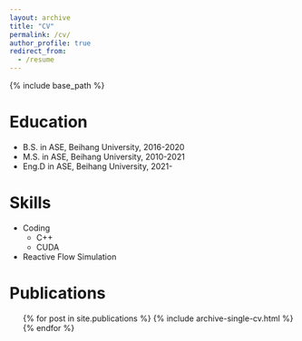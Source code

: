 ```yaml
---
layout: archive
title: "CV"
permalink: /cv/
author_profile: true
redirect_from:
  - /resume
---
```


{% include base_path %}

Education
======
* B.S. in ASE, Beihang University, 2016-2020
* M.S. in ASE, Beihang University, 2010-2021
* Eng.D in ASE, Beihang University, 2021-
 
Skills
======
* Coding
  * C++
  * CUDA
* Reactive Flow Simulation

Publications
======
  <ul>{% for post in site.publications %}
    {% include archive-single-cv.html %}
  {% endfor %}</ul>
